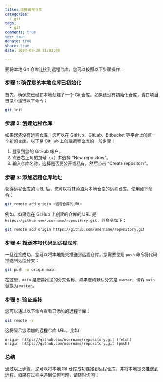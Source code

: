 ```yaml
---
title: 连接远程仓库
categories:
  - git
tags:
  - git
comments: true
toc: true
donate: true
share: true
date: 2024-09-28 11:03:08

---
```


要将本地 Git 仓库连接到远程仓库，您可以按照以下步骤操作： 

### 步骤 1: 确保您的本地仓库已初始化

首先，确保您已经在本地创建了一个 Git 仓库。如果还没有初始化仓库，请在项目目录中运行以下命令：

```bash
git init
```

### 步骤 2: 创建远程仓库

如果您还没有远程仓库，您可以在 GitHub、GitLab、Bitbucket 等平台上创建一个新的仓库。以下是 GitHub 上创建远程仓库的一般步骤：

1. 登录到您的 GitHub 帐户。
2. 点击右上角的加号（+）并选择 “New repository”。
3. 输入仓库名称，选择是否要公开或私有，然后点击 “Create repository”。

### 步骤 3: 添加远程仓库地址

获得远程仓库的 URL 后，您可以将其添加为本地仓库的远程仓库。使用如下命令：

```bash
git remote add origin <远程仓库的URL>
```

例如，如果您在 GitHub 上创建的仓库的 URL 是 `https://github.com/username/repository.git`，则命令如下：

```bash
git remote add origin https://github.com/username/repository.git
```

### 步骤 4: 推送本地代码到远程仓库

一旦连接成功，您可以将本地提交推送到远程仓库。您需要使用 `push` 命令将代码推送到远程分支：

```bash
git push -u origin main
```

在这里，`main` 是您要推送的分支名称。如果您的默认分支是 `master`，请将 `main` 替换为 `master`。

### 步骤 5: 验证连接

您可以通过以下命令查看已添加的远程仓库：

```bash
git remote -v
```

这将显示您添加的远程仓库 URL，比如：

```
origin  https://github.com/username/repository.git (fetch)
origin  https://github.com/username/repository.git (push)
```

### 总结

通过以上步骤，您可以将本地 Git 仓库成功连接到远程仓库，并将本地提交推送到远程。如果在过程中遇到任何问题，请随时询问！

